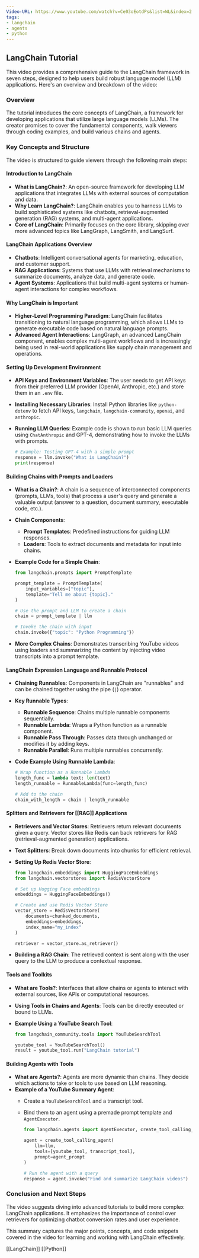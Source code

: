 ```yaml
---
Video-URL: https://www.youtube.com/watch?v=Ce03oEotdPs&list=WL&index=2
tags:
- langchain
- agents
- python
---
```


## **LangChain Tutorial**

This video provides a comprehensive guide to the LangChain framework in seven steps, designed to help users build robust language model (LLM) applications. Here's an overview and breakdown of the video:

### Overview

The tutorial introduces the core concepts of LangChain, a framework for developing applications that utilize large language models (LLMs). The creator promises to cover the fundamental components, walk viewers through coding examples, and build various chains and agents.

### Key Concepts and Structure

The video is structured to guide viewers through the following main steps:

#### Introduction to LangChain

- **What is LangChain?**: An open-source framework for developing LLM applications that integrates LLMs with external sources of computation and data.
- **Why Learn LangChain?**: LangChain enables you to harness LLMs to build sophisticated systems like chatbots, retrieval-augmented generation (RAG) systems, and multi-agent applications.
- **Core of LangChain**: Primarily focuses on the core library, skipping over more advanced topics like LangGraph, LangSmith, and LangSurf.

#### LangChain Applications Overview

- **Chatbots**: Intelligent conversational agents for marketing, education, and customer support.
- **RAG Applications**: Systems that use LLMs with retrieval mechanisms to summarize documents, analyze data, and generate code.
- **Agent Systems**: Applications that build multi-agent systems or human-agent interactions for complex workflows.

#### Why LangChain is Important

- **Higher-Level Programming Paradigm**: LangChain facilitates transitioning to natural language programming, which allows LLMs to generate executable code based on natural language prompts.
- **Advanced Agent Interactions**: LangGraph, an advanced LangChain component, enables complex multi-agent workflows and is increasingly being used in real-world applications like supply chain management and operations.

#### Setting Up Development Environment

- **API Keys and Environment Variables**: The user needs to get API keys from their preferred LLM provider (OpenAI, Anthropic, etc.) and store them in an `.env` file.
- **Installing Necessary Libraries**: Install Python libraries like `python-dotenv` to fetch API keys, `langchain`, `langchain-community`, `openai`, and `anthropic`.
- **Running LLM Queries**: Example code is shown to run basic LLM queries using `ChatAnthropic` and GPT-4, demonstrating how to invoke the LLMs with prompts.

    ```Python
    # Example: Testing GPT-4 with a simple prompt
    response = llm.invoke("What is LangChain?")
    print(response)
    ```

#### Building Chains with Prompts and Loaders

- **What is a Chain?**: A chain is a sequence of interconnected components (prompts, LLMs, tools) that process a user's query and generate a valuable output (answer to a question, document summary, executable code, etc.).
- **Chain Components**:
    - **Prompt Templates**: Predefined instructions for guiding LLM responses.
    - **Loaders**: Tools to extract documents and metadata for input into chains.
- **Example Code for a Simple Chain**:

    ```Python
    from langchain.prompts import PromptTemplate
    
    prompt_template = PromptTemplate(
        input_variables=["topic"],
        template="Tell me about {topic}."
    )
    
    # Use the prompt and LLM to create a chain
    chain = prompt_template | llm
    
    # Invoke the chain with input
    chain.invoke({"topic": "Python Programming"})
    ```

- **More Complex Chains**: Demonstrates transcribing YouTube videos using loaders and summarizing the content by injecting video transcripts into a prompt template.

#### LangChain Expression Language and Runnable Protocol

- **Chaining Runnables**: Components in LangChain are "runnables" and can be chained together using the pipe (`|`) operator.
- **Key Runnable Types**:
    - **Runnable Sequence**: Chains multiple runnable components sequentially.
    - **Runnable Lambda**: Wraps a Python function as a runnable component.
    - **Runnable Pass Through**: Passes data through unchanged or modifies it by adding keys.
    - **Runnable Parallel**: Runs multiple runnables concurrently.
- **Code Example Using Runnable Lambda**:

    ```Python
    # Wrap function as a Runnable Lambda
    length_func = lambda text: len(text)
    length_runnable = RunnableLambda(func=length_func)
    
    # Add to the chain
    chain_with_length = chain | length_runnable
    ```

#### Splitters and Retrievers for [[RAG]] Applications

- **Retrievers and Vector Stores**: Retrievers return relevant documents given a query. Vector stores like Redis can back retrievers for RAG (retrieval-augmented generation) applications.
- **Text Splitters**: Break down documents into chunks for efficient retrieval.
- **Setting Up Redis Vector Store**:

    ```Python
    from langchain.embeddings import HuggingFaceEmbeddings
    from langchain.vectorstores import RedisVectorStore
    
    # Set up Hugging Face embeddings
    embeddings = HuggingFaceEmbeddings()
    
    # Create and use Redis Vector Store
    vector_store = RedisVectorStore(
        documents=chunked_documents,
        embeddings=embeddings,
        index_name="my_index"
    )
    
    retriever = vector_store.as_retriever()
    ```

- **Building a RAG Chain**: The retrieved context is sent along with the user query to the LLM to produce a contextual response.

#### Tools and Toolkits

- **What are Tools?**: Interfaces that allow chains or agents to interact with external sources, like APIs or computational resources.
- **Using Tools in Chains and Agents**: Tools can be directly executed or bound to LLMs.
- **Example Using a YouTube Search Tool**:

    ```Python
    from langchain_community.tools import YouTubeSearchTool
    
    youtube_tool = YouTubeSearchTool()
    result = youtube_tool.run("LangChain tutorial")
    ```

#### Building Agents with Tools

- **What are Agents?**: Agents are more dynamic than chains. They decide which actions to take or tools to use based on LLM reasoning.
- **Example of a YouTube Summary Agent**:
    - Create a `YouTubeSearchTool` and a transcript tool.
    - Bind them to an agent using a premade prompt template and `AgentExecutor`.

        ```Python
        from langchain.agents import AgentExecutor, create_tool_calling_agent
        
        agent = create_tool_calling_agent(
            llm=llm,
            tools=[youtube_tool, transcript_tool],
            prompt=agent_prompt
        )
        
        # Run the agent with a query
        response = agent.invoke("Find and summarize LangChain videos")
        ```

### Conclusion and Next Steps

The video suggests diving into advanced tutorials to build more complex LangChain applications. It emphasizes the importance of control over retrievers for optimizing chatbot conversion rates and user experience.

This summary captures the major points, concepts, and code snippets covered in the video for learning and working with LangChain effectively.

[[LangChain]]  [[Python]]
